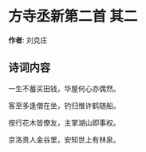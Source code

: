 # 方寺丞新第二首  其二

**作者**: 刘克庄

## 诗词内容

一生不蓄买田钱，华屋何心亦偶然。

客至多逢僧在坐，钓归惟许鹤随船。

按行花木皆僚友，主掌湖山即事权。

京洛贵人金谷里，安知世上有林泉。

